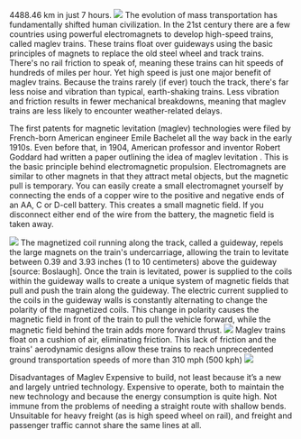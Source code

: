
4488.46 km in just 7 hours.
<img src="https://media.hswstatic.com/eyJidWNrZXQiOiJjb250ZW50Lmhzd3N0YXRpYy5jb20iLCJrZXkiOiJnaWZcL21hZ2xldi10cmFpbi5qcGciLCJlZGl0cyI6eyJyZXNpemUiOnsid2lkdGgiOjgyOH0sInRvRm9ybWF0IjoiYXZpZiJ9fQ==" />
The evolution of mass transportation has fundamentally shifted human civilization.
In the 21st century there are a few countries using powerful electromagnets to develop high-speed trains, called maglev trains. These trains float over guideways using the basic principles of magnets to replace the old steel wheel and track trains. There's no rail friction to speak of, meaning these trains can hit speeds of hundreds of miles per hour.
Yet high speed is just one major benefit of maglev trains. Because the trains rarely (if ever) touch the track, there's far less noise and vibration than typical, earth-shaking trains. Less vibration and friction results in fewer mechanical breakdowns, meaning that maglev trains are less likely to encounter weather-related delays.

The first patents for magnetic levitation (maglev) technologies were filed by French-born American engineer Emile Bachelet all the way back in the early 1910s. Even before that, in 1904, American professor and inventor Robert Goddard had written a paper outlining the idea of maglev levitation .
This is the basic principle behind electromagnetic propulsion. Electromagnets are similar to other magnets in that they attract metal objects, but the magnetic pull is temporary. You can easily create a small electromagnet yourself by connecting the ends of a copper wire to the positive and negative ends of an AA, C or D-cell battery. This creates a small magnetic field. If you disconnect either end of the wire from the battery, the magnetic field is taken away.

<img src="https://media.hswstatic.com/eyJidWNrZXQiOiJjb250ZW50Lmhzd3N0YXRpYy5jb20iLCJrZXkiOiJnaWZcL21hZ2xldi10cmFjay5naWYiLCJlZGl0cyI6eyJyZXNpemUiOnsid2lkdGgiOjI5MH0sInRvRm9ybWF0IjoiYXZpZiJ9fQ==" />
The magnetized coil running along the track, called a guideway, repels the large magnets on the train's undercarriage, allowing the train to levitate between 0.39 and 3.93 inches (1 to 10 centimeters) above the guideway [source: Boslaugh]. Once the train is levitated, power is supplied to the coils within the guideway walls to create a unique system of magnetic fields that pull and push the train along the guideway. The electric current supplied to the coils in the guideway walls is constantly alternating to change the polarity of the magnetized coils. This change in polarity causes the magnetic field in front of the train to pull the vehicle forward, while the magnetic field behind the train adds more forward thrust.
<img src="https://images.vexels.com/media/users/3/77805/preview/b89db9132e91c49f2e3dd48c368b6af0-maglev-train-infographic.jpg" />
Maglev trains float on a cushion of air, eliminating friction. This lack of friction and the trains' aerodynamic designs allow these trains to reach unprecedented ground transportation speeds of more than 310 mph (500 kph)

<img src="https://www.energy.gov/sites/default/files/diagram-final.jpg" />




Disadvantages of Maglev
Expensive to build, not least because it’s a new and largely untried technology.
Expensive to operate, both to maintain the new technology and because the energy consumption is quite high.
Not immune from the problems of needing a straight route with shallow bends.
Unsuitable for heavy freight (as is high speed wheel on rail), and freight and passenger traffic cannot share the same lines at all.
